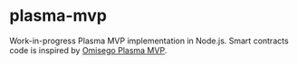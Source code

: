 # plasma-mvp
Work-in-progress Plasma MVP implementation in Node.js. Smart contracts code is inspired by [Omisego Plasma MVP](https://github.com/omisego/plasma-mvp).
